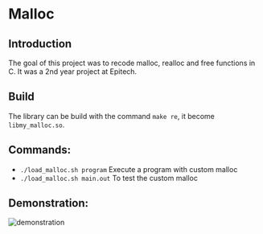 # Malloc
## Introduction
The goal of this project was to recode malloc, realloc and free functions in C. It was a 2nd year project at Epitech.

## Build
The library can be build with the command `make re`, it become `libmy_malloc.so`.

## Commands:
- `./load_malloc.sh program` Execute a program with custom malloc  
- `./load_malloc.sh main.out` To test the custom malloc  

## Demonstration:
![demonstration](https://raw.githubusercontent.com/aveldocquin/Malloc/master/docs/images/demonstration.gif)
